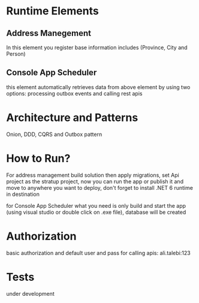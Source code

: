# Runtime Elements

## Address Manegement
  In this element you register base information includes (Province, City and Person)
  
## Console App Scheduler
  this element automatically retrieves data from above element by using two options: processing outbox events and calling rest apis 
  
# Architecture and Patterns

Onion, DDD, CQRS and Outbox pattern

# How to Run?

For address management build solution then apply migrations, set Api project as the stratup project, now you can run the app or publish it and move to anywhere you want to deploy, don't forget to install .NET 6 runtime in destination

for Console App Scheduler what you need is only build and start the app (using visual studio or double click on .exe file), database will be created

# Authorization

basic authorization and default user and pass for calling apis: ali.talebi:123

# Tests
under development

